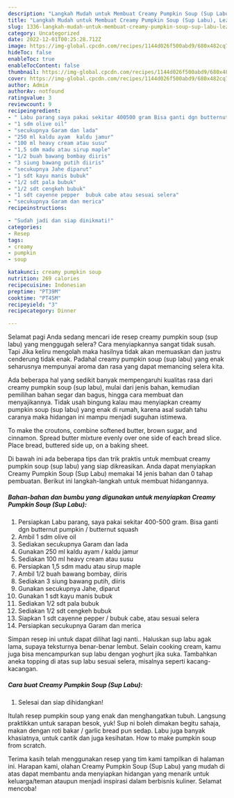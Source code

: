 ```yaml
---
description: "Langkah Mudah untuk Membuat Creamy Pumpkin Soup (Sup Labu), Lezat Sekali"
title: "Langkah Mudah untuk Membuat Creamy Pumpkin Soup (Sup Labu), Lezat Sekali"
slug: 1336-langkah-mudah-untuk-membuat-creamy-pumpkin-soup-sup-labu-lezat-sekali
category: Uncategorized
date: 2022-12-01T00:25:28.712Z
image: https://img-global.cpcdn.com/recipes/1144d026f500abd9/680x482cq70/creamy-pumpkin-soup-sup-labu-foto-resep-utama.jpg
hideToc: false
enableToc: true
enableTocContent: false
thumbnail: https://img-global.cpcdn.com/recipes/1144d026f500abd9/680x482cq70/creamy-pumpkin-soup-sup-labu-foto-resep-utama.jpg
cover: https://img-global.cpcdn.com/recipes/1144d026f500abd9/680x482cq70/creamy-pumpkin-soup-sup-labu-foto-resep-utama.jpg
author: Admin
authorAv: notfound
ratingvalue: 3
reviewcount: 9
recipeingredient:
- " Labu parang saya pakai sekitar 400500 gram Bisa ganti dgn butternut pumpkin  butternut squash"
- "1 sdm olive oil"
- "secukupnya Garam dan lada"
- "250 ml kaldu ayam  kaldu jamur"
- "100 ml heavy cream atau susu"
- "1,5 sdm madu atau sirup maple"
- "1/2 buah bawang bombay diiris"
- "3 siung bawang putih diiris"
- "secukupnya Jahe diparut"
- "1 sdt kayu manis bubuk"
- "1/2 sdt pala bubuk"
- "1/2 sdt cengkeh bubuk"
- "1 sdt cayenne pepper  bubuk cabe atau sesuai selera"
- "secukupnya Garam dan merica"
recipeinstructions:

- "Sudah jadi dan siap dinikmati!"
categories:
- Resep
tags:
- creamy
- pumpkin
- soup

katakunci: creamy pumpkin soup 
nutrition: 269 calories
recipecuisine: Indonesian
preptime: "PT39M"
cooktime: "PT45M"
recipeyield: "3"
recipecategory: Dinner

---
```



Selamat pagi Anda sedang mencari ide resep creamy pumpkin soup (sup labu) yang menggugah selera? Cara menyiapkannya sangat tidak susah. Tapi Jika keliru mengolah maka hasilnya tidak akan memuaskan dan justru cenderung tidak enak. Padahal creamy pumpkin soup (sup labu) yang enak seharusnya mempunyai aroma dan rasa yang dapat memancing selera kita.


Ada beberapa hal yang sedikit banyak mempengaruhi kualitas rasa dari creamy pumpkin soup (sup labu), mulai dari jenis bahan, kemudian pemilihan bahan segar dan bagus, hingga cara membuat dan menyajikannya. Tidak usah bingung kalau mau menyiapkan creamy pumpkin soup (sup labu) yang enak di rumah, karena asal sudah tahu caranya maka hidangan ini mampu menjadi suguhan istimewa.

To make the croutons, combine softened butter, brown sugar, and cinnamon. Spread butter mixture evenly over one side of each bread slice. Place bread, buttered side up, on a baking sheet.


Di bawah ini ada beberapa tips dan trik praktis untuk membuat creamy pumpkin soup (sup labu) yang siap dikreasikan. Anda dapat menyiapkan Creamy Pumpkin Soup (Sup Labu) memakai 14 jenis bahan dan 0 tahap pembuatan. Berikut ini langkah-langkah untuk membuat hidangannya.

<!--inarticleads1-->

##### Bahan-bahan dan bumbu yang digunakan untuk menyiapkan Creamy Pumpkin Soup (Sup Labu):

1. Persiapkan  Labu parang, saya pakai sekitar 400-500 gram. Bisa ganti dgn butternut pumpkin / butternut squash
1. Ambil 1 sdm olive oil
1. Sediakan secukupnya Garam dan lada
1. Gunakan 250 ml kaldu ayam / kaldu jamur
1. Sediakan 100 ml heavy cream atau susu
1. Persiapkan 1,5 sdm madu atau sirup maple
1. Ambil 1/2 buah bawang bombay, diiris
1. Sediakan 3 siung bawang putih, diiris
1. Gunakan secukupnya Jahe, diparut
1. Gunakan 1 sdt kayu manis bubuk
1. Sediakan 1/2 sdt pala bubuk
1. Sediakan 1/2 sdt cengkeh bubuk
1. Siapkan 1 sdt cayenne pepper / bubuk cabe, atau sesuai selera
1. Persiapkan secukupnya Garam dan merica


Simpan resep ini untuk dapat dilihat lagi nanti.. Haluskan sup labu agak lama, supaya teksturnya benar-benar lembut. Selain cooking cream, kamu juga bisa mencampurkan sup labu dengan yoghurt jika suka. Tambahkan aneka topping di atas sup labu sesuai selera, misalnya seperti kacang-kacangan. 

<!--inarticleads2-->

##### Cara buat Creamy Pumpkin Soup (Sup Labu):


1. Selesai dan siap dihidangkan!

Itulah resep pumpkin soup yang enak dan menghangatkan tubuh. Langsung praktikkan untuk sarapan besok, yuk! Sup ni boleh dimakan begitu sahaja, makan dengan roti bakar / garlic bread pun sedap. Labu juga banyak khasiatnya, untuk cantik dan juga kesihatan. How to make pumpkin soup from scratch. 

Terima kasih telah menggunakan resep yang tim kami tampilkan di halaman ini. Harapan kami, olahan Creamy Pumpkin Soup (Sup Labu) yang mudah di atas dapat membantu anda menyiapkan hidangan yang menarik untuk keluarga/teman ataupun menjadi inspirasi dalam berbisnis kuliner. Selamat mencoba!
